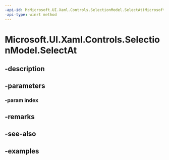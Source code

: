 ```yaml
---
-api-id: M:Microsoft.UI.Xaml.Controls.SelectionModel.SelectAt(Microsoft.UI.Xaml.Controls.IndexPath)
-api-type: winrt method
---
```


<!-- Method syntax.
public void SelectionModel.SelectAt(IndexPath index)
-->

# Microsoft.UI.Xaml.Controls.SelectionModel.SelectAt

## -description

## -parameters
### -param index

## -remarks

## -see-also

## -examples

